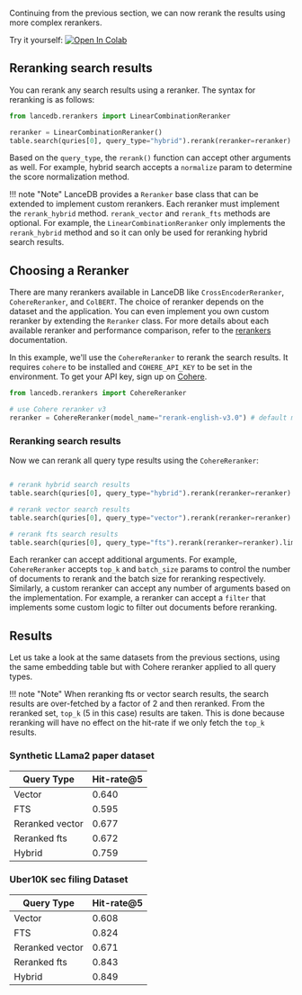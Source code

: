Continuing from the previous section, we can now rerank the results using more complex rerankers.

Try it yourself: <a href="https://colab.research.google.com/github/lancedb/lancedb/blob/main/docs/src/notebooks/lancedb_reranking.ipynb"><img src="https://colab.research.google.com/assets/colab-badge.svg" alt="Open In Colab"></a><br/>

## Reranking search results
You can rerank any search results using a reranker. The syntax for reranking is as follows:

```python
from lancedb.rerankers import LinearCombinationReranker

reranker = LinearCombinationReranker()
table.search(quries[0], query_type="hybrid").rerank(reranker=reranker).limit(5).to_pandas()
```
Based on the `query_type`, the `rerank()` function can accept other arguments as well. For example, hybrid search accepts a `normalize` param to determine the score normalization method.

!!! note "Note"
    LanceDB provides a `Reranker` base class that can be extended to implement custom rerankers. Each reranker must implement the `rerank_hybrid` method. `rerank_vector` and `rerank_fts` methods are optional. For example, the `LinearCombinationReranker` only implements the `rerank_hybrid` method and so it can only be used for reranking hybrid search results.

## Choosing a Reranker
There are many rerankers available in LanceDB like `CrossEncoderReranker`, `CohereReranker`, and `ColBERT`. The choice of reranker depends on the dataset and the application. You can even implement you own custom reranker by extending the `Reranker` class. For more details about each available reranker and performance comparison, refer to the [rerankers](https://lancedb.github.io/lancedb/reranking/) documentation.

In this example, we'll use the `CohereReranker` to rerank the search results. It requires  `cohere` to be installed and `COHERE_API_KEY` to be set in the environment. To get your API key, sign up on [Cohere](https://cohere.ai/).

```python
from lancedb.rerankers import CohereReranker

# use Cohere reranker v3
reranker = CohereReranker(model_name="rerank-english-v3.0") # default model is "rerank-english-v2.0"
```

### Reranking search results
Now we can rerank all query type results using the `CohereReranker`:

```python

# rerank hybrid search results
table.search(quries[0], query_type="hybrid").rerank(reranker=reranker).limit(5).to_pandas()

# rerank vector search results
table.search(quries[0], query_type="vector").rerank(reranker=reranker).limit(5).to_pandas()

# rerank fts search results
table.search(quries[0], query_type="fts").rerank(reranker=reranker).limit(5).to_pandas()
```

Each reranker can accept additional arguments. For example, `CohereReranker` accepts `top_k` and `batch_size` params to control the number of documents to rerank and the batch size for reranking respectively. Similarly, a custom reranker can accept any number of arguments based on the implementation. For example, a reranker can accept a `filter` that implements some custom logic to filter out documents before reranking.

## Results

Let us take a look at the same datasets from the previous sections, using the same embedding table but with Cohere reranker applied to all query types.

!!! note "Note"
    When reranking fts or vector search results, the search results are over-fetched by a factor of 2 and then reranked. From the reranked set, `top_k` (5 in this case) results are taken. This is done because reranking will have no effect on the hit-rate if we only fetch the `top_k` results.

### Synthetic LLama2 paper dataset

| Query Type | Hit-rate@5 |
| --- | --- |
| Vector |  0.640 |
| FTS   |  0.595  |
| Reranked vector | 0.677    |
| Reranked fts  | 0.672    |
| Hybrid | 0.759 |

### Uber10K sec filing Dataset

| Query Type | Hit-rate@5 |
| --- | --- |
| Vector |  0.608 |
| FTS   |  0.824  |
| Reranked vector | 0.671    |
| Reranked fts  | 0.843    |
| Hybrid | 0.849 |




